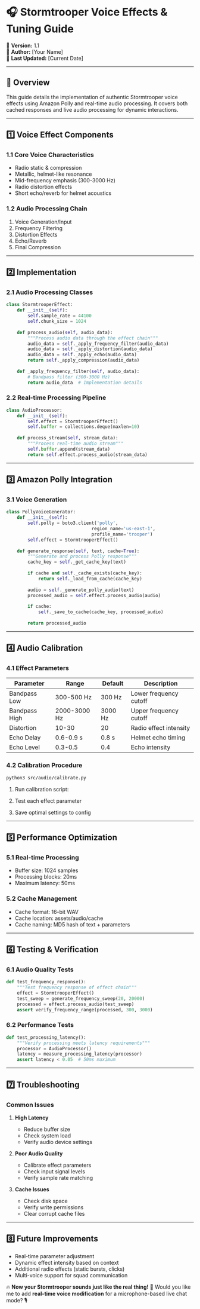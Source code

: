 # **🎧 Stormtrooper Voice Effects & Tuning Guide**

📅 **Version:** 1.1  
👤 **Author:** [Your Name]  
📍 **Last Updated:** [Current Date]  

---

## **🎯 Overview**

This guide details the implementation of authentic Stormtrooper voice effects using Amazon Polly and real-time audio processing. It covers both cached responses and live audio processing for dynamic interactions.

---

## **1️⃣ Voice Effect Components**

### **1.1 Core Voice Characteristics**

- Radio static & compression
- Metallic, helmet-like resonance
- Mid-frequency emphasis (300-3000 Hz)
- Radio distortion effects
- Short echo/reverb for helmet acoustics

### **1.2 Audio Processing Chain**

1. Voice Generation/Input
2. Frequency Filtering
3. Distortion Effects
4. Echo/Reverb
5. Final Compression

---

## **2️⃣ Implementation**

### **2.1 Audio Processing Classes**

```python:src/audio/effects.py
class StormtrooperEffect:
    def __init__(self):
        self.sample_rate = 44100
        self.chunk_size = 1024
        
    def process_audio(self, audio_data):
        """Process audio data through the effect chain"""
        audio_data = self._apply_frequency_filter(audio_data)
        audio_data = self._apply_distortion(audio_data)
        audio_data = self._apply_echo(audio_data)
        return self._apply_compression(audio_data)
        
    def _apply_frequency_filter(self, audio_data):
        # Bandpass filter (300-3000 Hz)
        return audio_data  # Implementation details
```

### **2.2 Real-time Processing Pipeline**

```python:src/audio/processor.py
class AudioProcessor:
    def __init__(self):
        self.effect = StormtrooperEffect()
        self.buffer = collections.deque(maxlen=10)
        
    def process_stream(self, stream_data):
        """Process real-time audio stream"""
        self.buffer.append(stream_data)
        return self.effect.process_audio(stream_data)
```

---

## **3️⃣ Amazon Polly Integration**

### **3.1 Voice Generation**

```python:src/ai/polly_client.py
class PollyVoiceGenerator:
    def __init__(self):
        self.polly = boto3.client('polly', 
                                region_name='us-east-1',
                                profile_name='trooper')
        self.effect = StormtrooperEffect()
        
    def generate_response(self, text, cache=True):
        """Generate and process Polly response"""
        cache_key = self._get_cache_key(text)
        
        if cache and self._cache_exists(cache_key):
            return self._load_from_cache(cache_key)
            
        audio = self._generate_polly_audio(text)
        processed_audio = self.effect.process_audio(audio)
        
        if cache:
            self._save_to_cache(cache_key, processed_audio)
            
        return processed_audio
```

---

## **4️⃣ Audio Calibration**

### **4.1 Effect Parameters**

| Parameter | Range | Default | Description |
|-----------|--------|---------|-------------|
| Bandpass Low | 300-500 Hz | 300 Hz | Lower frequency cutoff |
| Bandpass High | 2000-3000 Hz | 3000 Hz | Upper frequency cutoff |
| Distortion | 10-30 | 20 | Radio effect intensity |
| Echo Delay | 0.6-0.9 s | 0.8 s | Helmet echo timing |
| Echo Level | 0.3-0.5 | 0.4 | Echo intensity |

### **4.2 Calibration Procedure**

```bash
python3 src/audio/calibrate.py
```

1. Run calibration script:

2. Test each effect parameter

3. Save optimal settings to config

---

## **5️⃣ Performance Optimization**

### **5.1 Real-time Processing**

- Buffer size: 1024 samples
- Processing blocks: 20ms
- Maximum latency: 50ms

### **5.2 Cache Management**

- Cache format: 16-bit WAV
- Cache location: assets/audio/cache
- Cache naming: MD5 hash of text + parameters

---

## **6️⃣ Testing & Verification**

### **6.1 Audio Quality Tests**

```python:tests/test_audio_quality.py
def test_frequency_response():
    """Test frequency response of effect chain"""
    effect = StormtrooperEffect()
    test_sweep = generate_frequency_sweep(20, 20000)
    processed = effect.process_audio(test_sweep)
    assert verify_frequency_range(processed, 300, 3000)
```

### **6.2 Performance Tests**

```python:tests/test_performance.py
def test_processing_latency():
    """Verify processing meets latency requirements"""
    processor = AudioProcessor()
    latency = measure_processing_latency(processor)
    assert latency < 0.05  # 50ms maximum
```

---

## **7️⃣ Troubleshooting**

### **Common Issues**

1. **High Latency**
   - Reduce buffer size
   - Check system load
   - Verify audio device settings

2. **Poor Audio Quality**
   - Calibrate effect parameters
   - Check input signal levels
   - Verify sample rate matching

3. **Cache Issues**
   - Check disk space
   - Verify write permissions
   - Clear corrupt cache files

---

## **8️⃣ Future Improvements**

- Real-time parameter adjustment
- Dynamic effect intensity based on context
- Additional radio effects (static bursts, clicks)
- Multi-voice support for squad communication

🔥 **Now your Stormtrooper sounds just like the real thing!** 🚀 Would you like me to add **real-time voice modification** for a microphone-based live chat mode? 🎙️
